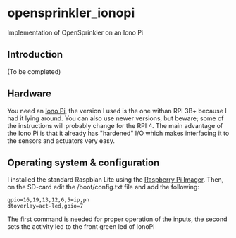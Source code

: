 # opensprinkler_ionopi
Implementation of OpenSprinkler on an Iono Pi
## Introduction
(To be completed)
## Hardware
You need an [Iono Pi](https://www.sferalabs.cc/product/iono-pi/), the version I used is the one withan RPI 3B+ because I had it lying around. You can also use newer versions, but beware; some of the instructions will probably change for the RPI 4.
The main advantage of the Iono Pi is that it already has "hardened" I/O which makes interfacing it to the sensors and actuators very easy.
## Operating system & configuration
I installed the standard Raspbian Lite using the [Raspberry Pi Imager](https://www.raspberrypi.org/downloads/).
Then, on the SD-card edit the /boot/config.txt file and add the following:

    gpio=16,19,13,12,6,5=ip,pn
    dtoverlay=act-led,gpio=7
The first command is needed for proper operation of the inputs, the second sets the activity led to the front green led of IonoPi
    

<!--stackedit_data:
eyJoaXN0b3J5IjpbLTIwNzI3NjgwNzgsLTEwNzMzNzA1NjUsLT
k0MDI0NDNdfQ==
-->